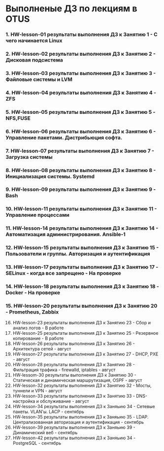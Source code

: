 # Выполненые ДЗ по лекциям в OTUS
### 1.  HW-lesson-01 результаты выполнения ДЗ к Занятию 1  - С чего начинается Linux
### 2.  HW-lesson-02 результаты выполнения ДЗ к Занятию 2  - Дисковая подсистема
### 3.  HW-lesson-03 результаты выполнения ДЗ к Занятию 3  - Файловые системы и LVM
### 4.  HW-lesson-04 результаты выполнения ДЗ к Занятию 4  - ZFS
### 5.  HW-lesson-05 результаты выполнения ДЗ к Занятию 5  - NFS,FUSE
### 6.  HW-lesson-06 результаты выполнения ДЗ к Занятию 6  - Управление пакетами. Дистрибьюция софта.
### 7.  HW-lesson-07 результаты выполнения ДЗ к Занятию 7  - Загрузка системы
### 8.  HW-lesson-08 результаты выполнения ДЗ к Занятию 8  - Инициализация системы. Systemd
### 9.  HW-lesson-09 результаты выполнения ДЗ к Занятию 9  - Bash 
### 10. HW-lesson-11 результаты выполнения ДЗ к Занятию 11 - Управление процессами 
### 11. HW-lesson-14 результаты выполнения ДЗ к Занятию 14 - Автоматизация администрирования. Ansible-1 
### 12. HW-lesson-15 результаты выполнения ДЗ к Занятию 15 - Пользователи и группы. Авторизация и аутентификация
### 13. HW-lesson-17 результаты выполнения ДЗ к Занятию 17 - SELinux - когда все запрещено - На проверке
### 14. HW-lesson-18 результаты выполнения ДЗ к Занятию 18 - Docker - На проверке
### 15. HW-lesson-20 результаты выполнения ДЗ к Занятию 20 - Prometheus, Zabbix
16. HW-lesson-23 результаты выполнения ДЗ к Занятию 23 - Сбор и анализ логов                            - В работе
17. HW-lesson-25 результаты выполнения ДЗ к Занятию 25 - Резервное копирование                          - В работе
18. HW-lesson-26 результаты выполнения ДЗ к Занятию 26 - Архитектура сетей                              - август
19. HW-lesson-27 результаты выполнения ДЗ к Занятию 27  - DHCP, PXE                                     - август
20. HW-lesson-28 результаты выполнения ДЗ к Занятию 28 - Фильтрация трафика - firewalld, iptables       - август
21. HW-lessom-30 результаты выполнения ДЗ к Занятию 30 - Статическая и динамическая маршрутизация, OSPF - август
22. HW-lesson-32 результаты выполнения ДЗ к Занятию 32 - Мосты, туннели и VPN                           - август
23. HW-lesson-33 результаты выполнения ДЗ к Занятию 33 - DNS- настройка и обслуживание                  - август
24. HW-lesson-34 результаты выполнения ДЗ к Заняьию 34 - Сетевые пакеты. VLAN'ы. LACP                        - сентябрь
25. HW-lesson-35 результаты выполнения ДЗ к Заняьию 35 - LDAP. Централизованная авторизация и аутентификация - сентябрь
26. HW-lesson-39 результаты выполнения ДЗ к Заняьию 39 - Динамический веб                                     - сентябрь
27. HW-lesson-42 результаты выполнения ДЗ к Заняьию 34 - PostgreSQL                                           - сентябрь
